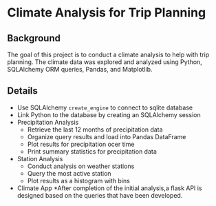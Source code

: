 # Climate Analysis for Trip Planning


## Background
The goal of this project is to conduct a climate analysis to help with trip planning. The climate data was explored and analyzed using Python, SQLAlchemy ORM queries, Pandas, and Matplotlib.

## Details
* Use SQLAlchemy `create_engine` to connect to sqlite database
* Link Python to the database by creating an SQLAlchemy session
* Precipitation Analysis
    * Retrieve the last 12 months of precipitation data
    * Organize query results and load into Pandas DataFrame
    * Plot results for precipitation ocer time
    * Print summary statistics for precipitation data
* Station Analysis
    * Conduct analysis on weather stations
    * Query the most active station
    * Plot results as a histogram with bins
* Climate App
   *After completion of the initial analysis,a flask API is designed based on the queries that have been 
     developed.
        
